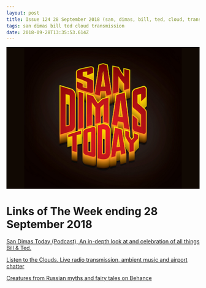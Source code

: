 ```yaml
---
layout: post
title: Issue 124 28 September 2018 (san, dimas, bill, ted, cloud, transmission)
tags: san dimas bill ted cloud transmission
date: 2018-09-28T13:35:53.614Z
---
```

![San Dimas Today](/assets/uploads/issue-124.png "San Dimas Today")

# Links of The Week ending 28 September 2018

<a href="http://sandimastoday.show/">San Dimas Today (Podcast), An in-depth look at and celebration of all things Bill & Ted.</a>

<a href="http://listentothe.cloud">Listen to the Clouds. Live radio transmission, ambient music and airport chatter</a>

<a href="https://www.behance.net/gallery/69757027/Creatures-from-Russian-myths-and-fairy-tales">Creatures from Russian myths and fairy tales on Behance</a>